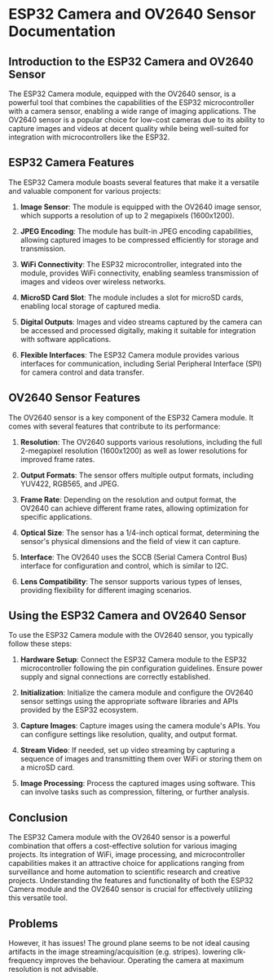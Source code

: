 # ESP32 Camera and OV2640 Sensor Documentation

## Introduction to the ESP32 Camera and OV2640 Sensor

The ESP32 Camera module, equipped with the OV2640 sensor, is a powerful tool that combines the capabilities of the ESP32 microcontroller with a camera sensor, enabling a wide range of imaging applications. The OV2640 sensor is a popular choice for low-cost cameras due to its ability to capture images and videos at decent quality while being well-suited for integration with microcontrollers like the ESP32.

## ESP32 Camera Features

The ESP32 Camera module boasts several features that make it a versatile and valuable component for various projects:

1. **Image Sensor**: The module is equipped with the OV2640 image sensor, which supports a resolution of up to 2 megapixels (1600x1200).

2. **JPEG Encoding**: The module has built-in JPEG encoding capabilities, allowing captured images to be compressed efficiently for storage and transmission.

3. **WiFi Connectivity**: The ESP32 microcontroller, integrated into the module, provides WiFi connectivity, enabling seamless transmission of images and videos over wireless networks.

4. **MicroSD Card Slot**: The module includes a slot for microSD cards, enabling local storage of captured media.

5. **Digital Outputs**: Images and video streams captured by the camera can be accessed and processed digitally, making it suitable for integration with software applications.

6. **Flexible Interfaces**: The ESP32 Camera module provides various interfaces for communication, including Serial Peripheral Interface (SPI) for camera control and data transfer.

## OV2640 Sensor Features

The OV2640 sensor is a key component of the ESP32 Camera module. It comes with several features that contribute to its performance:

1. **Resolution**: The OV2640 supports various resolutions, including the full 2-megapixel resolution (1600x1200) as well as lower resolutions for improved frame rates.

2. **Output Formats**: The sensor offers multiple output formats, including YUV422, RGB565, and JPEG.

3. **Frame Rate**: Depending on the resolution and output format, the OV2640 can achieve different frame rates, allowing optimization for specific applications.

4. **Optical Size**: The sensor has a 1/4-inch optical format, determining the sensor's physical dimensions and the field of view it can capture.

5. **Interface**: The OV2640 uses the SCCB (Serial Camera Control Bus) interface for configuration and control, which is similar to I2C.

6. **Lens Compatibility**: The sensor supports various types of lenses, providing flexibility for different imaging scenarios.

## Using the ESP32 Camera and OV2640 Sensor

To use the ESP32 Camera module with the OV2640 sensor, you typically follow these steps:

1. **Hardware Setup**: Connect the ESP32 Camera module to the ESP32 microcontroller following the pin configuration guidelines. Ensure power supply and signal connections are correctly established.

2. **Initialization**: Initialize the camera module and configure the OV2640 sensor settings using the appropriate software libraries and APIs provided by the ESP32 ecosystem.

3. **Capture Images**: Capture images using the camera module's APIs. You can configure settings like resolution, quality, and output format.

4. **Stream Video**: If needed, set up video streaming by capturing a sequence of images and transmitting them over WiFi or storing them on a microSD card.

5. **Image Processing**: Process the captured images using software. This can involve tasks such as compression, filtering, or further analysis.

## Conclusion

The ESP32 Camera module with the OV2640 sensor is a powerful combination that offers a cost-effective solution for various imaging projects. Its integration of WiFi, image processing, and microcontroller capabilities makes it an attractive choice for applications ranging from surveillance and home automation to scientific research and creative projects. Understanding the features and functionality of both the ESP32 Camera module and the OV2640 sensor is crucial for effectively utilizing this versatile tool.


## Problems

However, it has issues! The ground plane seems to be not ideal causing artifacts in the image streaming/acquisition (e.g. stripes). lowering clk-frequency improves the behaviour. Operating the camera at maximum resolution is not advisable.

